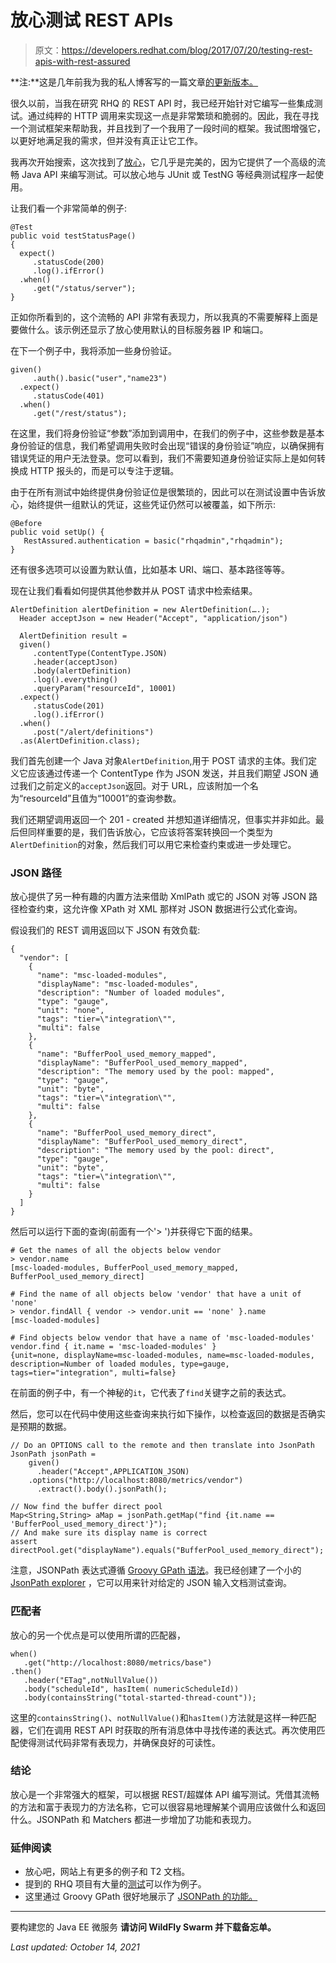 # 放心测试 REST APIs

> 原文：<https://developers.redhat.com/blog/2017/07/20/testing-rest-apis-with-rest-assured>

**注:**这是几年前我为我的私人博客写的一篇文章[的更新版本。](http://pilhuhn.blogspot.de/2013/01/testing-rest-apis-with-rest-assured.html)

很久以前，当我在研究 RHQ 的 REST API 时，我已经开始针对它编写一些集成测试。通过纯粹的 HTTP 调用来实现这一点是非常繁琐和脆弱的。因此，我在寻找一个测试框架来帮助我，并且找到了一个我用了一段时间的框架。我试图增强它，以更好地满足我的需求，但并没有真正让它工作。

我再次开始搜索，这次找到了[放心](http://rest-assured.io)，它几乎是完美的，因为它提供了一个高级的流畅 Java API 来编写测试。可以放心地与 JUnit 或 TestNG 等经典测试程序一起使用。

让我们看一个非常简单的例子:

```
@Test
public void testStatusPage()
{
  expect()
     .statusCode(200)
     .log().ifError()
  .when()
     .get("/status/server");
}
```

正如你所看到的，这个流畅的 API 非常有表现力，所以我真的不需要解释上面是要做什么。该示例还显示了放心使用默认的目标服务器 IP 和端口。

在下一个例子中，我将添加一些身份验证。

```
given()
     .auth().basic("user","name23")
  .expect()
     .statusCode(401)
  .when()
     .get("/rest/status");
```

在这里，我们将身份验证“参数”添加到调用中，在我们的例子中，这些参数是基本身份验证的信息，我们希望调用失败时会出现“错误的身份验证”响应，以确保拥有错误凭证的用户无法登录。您可以看到，我们不需要知道身份验证实际上是如何转换成 HTTP 报头的，而是可以专注于逻辑。

由于在所有测试中始终提供身份验证位是很繁琐的，因此可以在测试设置中告诉放心，始终提供一组默认的凭证，这些凭证仍然可以被覆盖，如下所示:

```
@Before
public void setUp() {
   RestAssured.authentication = basic("rhqadmin","rhqadmin");
}
```

还有很多选项可以设置为默认值，比如基本 URI、端口、基本路径等等。

现在让我们看看如何提供其他参数并从 POST 请求中检索结果。

```
AlertDefinition alertDefinition = new AlertDefinition(….);
  Header acceptJson = new Header("Accept", "application/json")

  AlertDefinition result =
  given()
     .contentType(ContentType.JSON)
     .header(acceptJson)
     .body(alertDefinition)
     .log().everything()
     .queryParam("resourceId", 10001)
  .expect()
     .statusCode(201)
     .log().ifError()
  .when()
     .post("/alert/definitions")
  .as(AlertDefinition.class);
```

我们首先创建一个 Java 对象`AlertDefinition`,用于 POST 请求的主体。我们定义它应该通过传递一个 ContentType 作为 JSON 发送，并且我们期望 JSON 通过我们之前定义的`acceptJson`返回。对于 URL，应该附加一个名为“resourceId”且值为“10001”的查询参数。

我们还期望调用返回一个 201 - created 并想知道详细情况，但事实并非如此。最后但同样重要的是，我们告诉放心，它应该将答案转换回一个类型为`AlertDefinition`的对象，然后我们可以用它来检查约束或进一步处理它。

### **JSON 路径**

放心提供了另一种有趣的内置方法来借助 XmlPath 或它的 JSON 对等 JSON 路径检查约束，这允许像 XPath 对 XML 那样对 JSON 数据进行公式化查询。

假设我们的 REST 调用返回以下 JSON 有效负载:

```
{
  "vendor": [
    {
      "name": "msc-loaded-modules",
      "displayName": "msc-loaded-modules",
      "description": "Number of loaded modules",
      "type": "gauge",
      "unit": "none",
      "tags": "tier=\"integration\"",
      "multi": false
    },
    {
      "name": "BufferPool_used_memory_mapped",
      "displayName": "BufferPool_used_memory_mapped",
      "description": "The memory used by the pool: mapped",
      "type": "gauge",
      "unit": "byte",
      "tags": "tier=\"integration\"",
      "multi": false
    },
    {
      "name": "BufferPool_used_memory_direct",
      "displayName": "BufferPool_used_memory_direct",
      "description": "The memory used by the pool: direct",
      "type": "gauge",
      "unit": "byte",
      "tags": "tier=\"integration\"",
      "multi": false
    }
  ]
}
```

然后可以运行下面的查询(前面有一个'> ')并获得它下面的结果。

```
# Get the names of all the objects below vendor
> vendor.name
[msc-loaded-modules, BufferPool_used_memory_mapped, BufferPool_used_memory_direct]
```

```
# Find the name of all objects below 'vendor' that have a unit of 'none'
> vendor.findAll { vendor -> vendor.unit == 'none' }.name
[msc-loaded-modules]
```

```
# Find objects below vendor that have a name of 'msc-loaded-modules' 
vendor.find { it.name = 'msc-loaded-modules' }
{unit=none, displayName=msc-loaded-modules, name=msc-loaded-modules, description=Number of loaded modules, type=gauge, tags=tier="integration", multi=false}
```

在前面的例子中，有一个神秘的`it`，它代表了`find`关键字之前的表达式。

然后，您可以在代码中使用这些查询来执行如下操作，以检查返回的数据是否确实是预期的数据。

```
// Do an OPTIONS call to the remote and then translate into JsonPath
JsonPath jsonPath =
    given()
      .header("Accept",APPLICATION_JSON)
    .options("http://localhost:8080/metrics/vendor")
      .extract().body().jsonPath();

// Now find the buffer direct pool
Map<String,String> aMap = jsonPath.getMap("find {it.name == 'BufferPool_used_memory_direct'}");
// And make sure its display name is correct
assert directPool.get("displayName").equals("BufferPool_used_memory_direct");
```

注意，JSONPath 表达式遵循 [Groovy GPath 语法](http://groovy-lang.org/processing-xml.html#_gpath)。我已经创建了一个小的 [JsonPath explorer](https://github.com/pilhuhn/jsonPathExplorer) ，它可以用来针对给定的 JSON 输入文档测试查询。

### **匹配者**

放心的另一个优点是可以使用所谓的匹配器，

```
when()
   .get("http://localhost:8080/metrics/base")
.then()
   .header("ETag",notNullValue())
   .body("scheduleId", hasItem( numericScheduleId)) 
   .body(containsString("total-started-thread-count"));
```

这里的`containsString()`、`notNullValue()`和`hasItem()`方法就是这样一种匹配器，它们在调用 REST API 时获取的所有消息体中寻找传递的表达式。再次使用匹配使得测试代码非常有表现力，并确保良好的可读性。

### **结论**

放心是一个非常强大的框架，可以根据 REST/超媒体 API 编写测试。凭借其流畅的方法和富于表现力的方法名称，它可以很容易地理解某个调用应该做什么和返回什么。JSONPath 和 Matchers 都进一步增加了功能和表现力。

### **延伸阅读**

*   放心吧，网站上有更多的例子和 T2 文档。
*   提到的 RHQ 项目有大量的[测试](https://github.com/rhq-project/rhq/tree/master/modules/integration-tests/rest-api/src/test/java/org/rhq/modules/integrationTests/restApi)可以作为例子。
*   这里通过 Groovy GPath 很好地展示了 [JSONPath 的功能。](http://james-willett.com/2017/05/rest-assured-gpath-json/)

* * *

要构建您的 Java EE 微服务 **请访问 WildFly Swarm 并下载备忘单。**

*Last updated: October 14, 2021*